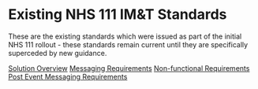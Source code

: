 # Existing NHS 111 IM&T Standards

These are the existing standards which were issued as part of the initial NHS 111 rollout - these standards remain current until they are specifically superceded by new guidance.

[Solution Overview](nhs111_imt_standards/solution_overview.md)
[Messaging Requirements](nhs111_imt_standards/messaging_requirements.md)
[Non-functional Requirements](nhs111_imt_standards/nonfunc_requirements.md)
[Post Event Messaging Requirements](nhs111_imt_standards/post-event-messaging.md)
